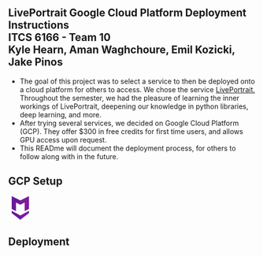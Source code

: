 ## LivePortrait Google Cloud Platform Deployment Instructions </br> ITCS 6166 - Team 10 </br> Kyle Hearn, Aman Waghchoure, Emil Kozicki, Jake Pinos
-  The goal of this project was to select a service to then be deployed onto a cloud platform for others to access. We chose the service [LivePortrait.](https://github.com/KwaiVGI/LivePortrait/tree/main) Throughout the semester, we had the pleasure of learning the inner workings of LivePortrait, deepening our knowledge in python libraries, deep learning, and more.
-  After trying several services, we decided on Google Cloud Platform (GCP). They offer $300 in free credits for first time users, and allows GPU access upon request.
-  This READme will document the deployment process, for others to follow along with in the future.
## GCP Setup
![GCP Settings](https://github.com/adam-p/markdown-here/raw/master/src/common/images/icon48.png "Logo Title Text 1")
## Deployment
